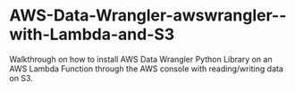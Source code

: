 # AWS-Data-Wrangler-awswrangler--with-Lambda-and-S3
Walkthrough on how to install AWS Data Wrangler Python Library on an AWS Lambda Function through the AWS console with reading/writing data on S3.
